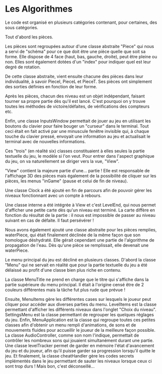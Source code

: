 # Les Algorithmes


Le code est organisé en plusieurs catégories contenant, pour certaines, des sous catégories. 

Tout d'abord les pièces.

Les pièces sont regroupées autour d'une classe abstraite "Piece" qui nous a servi de "schéma" pour ce que doit être une pièce quelle que soit sa forme. Elle dispose de 4 face (haut, bas, gauche, droite), peut être pleine ou non. Elles sont également dotées d'un "index" pour indiquer quel est leur degré de rotation.

De cette classe abstraite, vient ensuite chacune des pièces dans leur individualité, à savoir PieceI, PieceL et PieceT. Ses pièces ont simplement des sorties définies en fonction de leur forme.

Après les pièces, chacun des niveau est un objet indépendant, faisant tourner sa propre partie dès qu'il est lancé. C'est pourquoi on y trouve toutes les méthodes de victoire/défaites, de vérifications des compteurs etc.

Enfin, une classe InputsWindow permettait de jouer au jeu en utilisant les boutons du clavier pour faire bouger un "curseur" dans le terminal. Tout ceci était en fait activé par une minuscule fenêtre invisible qui, à chaque touche du clavier pressé, envoyait une information au jeu et actualisait le terminal avec de nouvelles informations. 

Ces "trois" (en réalité six) classes constituaient à elles seules la partie textuelle du jeu, le modèle si l'on veut. Pour entrer dans l'aspect graphique du jeu, on va naturellement se diriger vers la vue, "View".

"View" contient la majeure partie d'une... partie ! Elle est responsable de l'affichage 3D des pièces mais également de la possibilité de cliquer sur les pièces, les menus "inGame" (pause et celui de fin de niveau). 

Une classe Clock a été ajouté en fin de parcours afin de pouvoir gérer les niveaux fonctionnant avec un compte à rebours. 

Une classe interne a été intégrée à View et c'est LevelEnd, qui nous permet d'afficher une petite carte dès qu'un niveau est terminé. La carte diffère en fonction du résultat de la partie : il nous est impossible de passer au niveau suivant en cas de défaite. Il faut persévérer !

Nous avons également ajouté une classe abstraite pour les pièces remplies, waterPiece, qui était finalement déclinée de la même façon que son homologue déshydraté. Elle gérait cependant une partie de l'algorithme de propagation de l'eau. Dès qu'une pièce se remplissait, elle devenait une waterPiece.

Le menu principal du jeu est décliné en plusieurs classes. D'abord la classe "Menu" qui ne servait en réalité que pour la partie textuelle du jeu a été délaissé au profit d'une classe bien plus riche en contenu. 

La classe MenuTitle ne prend en charge que le titre qui s'affiche dans la partie supérieure du menu principal. Il était à l'origine censé être de 2 couleurs différentes mais la tâche fut plus rude que prévue ! 

Ensuite, MenuItems gère les différentes cases sur lesquels le joueur peut cliquer pour accéder aux diverses parties du menu. 
LevelItems est la classe permettant d'afficher les différents niveaux dans l'onglet "Choix du niveau".
SettingsMenu est la classe permettant de regrouper les quelques réglages du jeu.
Enfin, MenuApplication est la classe qui regroupe toutes ces petites classes afin d'obtenir un menu rempli d'animations, de sons et de mouvements fluides pour accueillir le joueur de la meilleure façon possible. 
La classe AudioController, comme son nom l'indique, permettait de contrôler les nombreux sons qui jouaient simultanément durant une partie. 
Une classe levelTracker permet de garder en mémoire l'état d'avancement du jeu et du joueur, afin qu'il puisse garder sa progression lorsqu'il quitte le jeu. 
Et finalement, la classe cheatHandler gère les codes secrets implémentés dans le jeu permettant de sauter les niveaux lorsque ceux ci sont trop durs ! Mais bon, c'est déconseillé...

 
